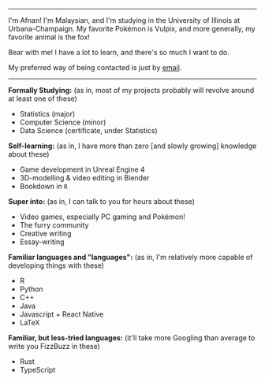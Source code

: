 <!---
afnanfdz/afnanfdz is a ✨ special ✨ repository because its `README.md` (this file) appears on your GitHub profile.
You can click the Preview link to take a look at your changes.
--->
<hr>

I'm Afnan! I'm Malaysian, and I'm studying in the University of Illinois at Urbana-Champaign. My favorite Pokémon is Vulpix, and more generally, my favorite animal is the fox!

Bear with me! I have a lot to learn, and there's so much I want to do.

My preferred way of being contacted is just by [email](afnanfdz@gmail.com).

<hr>

**Formally Studying:** (as in, most of my projects probably will revolve around at least one of these)
 - Statistics (major)
 - Computer Science (minor)
 - Data Science (certificate, under Statistics)

**Self-learning:** (as in, I have more than zero \[and slowly growing\] knowledge about these)
  - Game development in Unreal Engine 4
  - 3D-modelling & video editing in Blender
  - Bookdown in `R`

**Super into:** (as in, I can talk to you for hours about these)
- Video games, especially PC gaming and Pokémon!
- The furry community
- Creative writing
- Essay-writing

**Familiar languages and "languages":** (as in, I'm relatively more capable of developing things with these)
- R
- Python
- C++
- Java
- Javascript + React Native
- LaTeX

**Familiar, but less-tried languages:** (it'll take more Googling than average to write you FizzBuzz in these)
- Rust
- TypeScript
